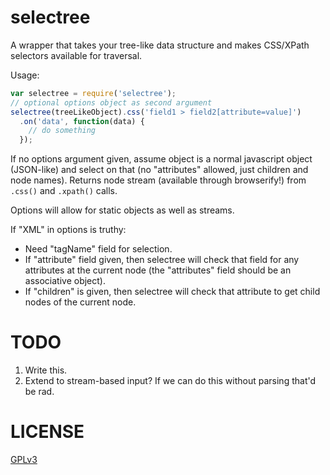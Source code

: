 selectree
=========

A wrapper that takes your tree-like data structure and makes CSS/XPath selectors available for traversal.

Usage:
```javascript
var selectree = require('selectree');
// optional options object as second argument
selectree(treeLikeObject).css('field1 > field2[attribute=value]')
  .on('data', function(data) {
    // do something
  });
```

If no options argument given, assume object is a normal javascript object (JSON-like) and select on that (no "attributes" allowed, just children and node names). Returns node stream (available through browserify!) from `.css()` and `.xpath()` calls.

Options will allow for static objects as well as streams.

If "XML" in options is truthy:
- Need "tagName" field for selection.
- If "attribute" field given, then selectree will check that field for any attributes at the current node (the "attributes" field should be an associative object).
- If "children" is given, then selectree will check that attribute to get child nodes of the current node.

# TODO

1. Write this.
2. Extend to stream-based input? If we can do this without parsing that'd be rad.

# LICENSE

[GPLv3](GPL.md)
